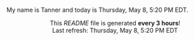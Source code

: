 My name is Tanner and today is Thursday, May 8, 5:20 PM EDT.

<p align="center">This <i>README</i> file is generated <b>every 3 hours</b>!</br>Last refresh: Thursday, May 8, 5:20 PM EDT<br /></p>
